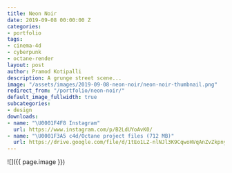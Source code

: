```yaml
---
title: Neon Noir
date: 2019-09-08 00:00:00 Z
categories:
- portfolio
tags:
- cinema-4d
- cyberpunk
- octane-render
layout: post
author: Pramod Kotipalli
description: A grunge street scene...
image: "/assets/images/2019-09-08-neon-noir/neon-noir-thumbnail.png"
redirect_from: "/portfolio/neon-noir/"
default_image_fullwidth: true
subcategories:
- design
downloads:
- name: "\U0001F4F8 Instagram"
  url: https://www.instagram.com/p/B2LdUYoAvK0/
- name: "\U0001F3A5 c4d/Octane project files (712 MB)"
  url: https://drive.google.com/file/d/1tEo1LZ-nlNJl3K9CqwoHVqAnZvZkpnyl/view?usp=sharing
---
```


![]({{ page.image }})
